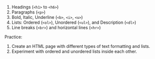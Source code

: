 1. Headings (`<h1>` to `<h6>`)  
2. Paragraphs (`<p>`)  
3. Bold, Italic, Underline (`<b>`, `<i>`, `<u>`)  
4. Lists: Ordered (`<ol>`), Unordered (`<ul>`), and Description (`<dl>`)  
5. Line breaks (`<br>`) and horizontal lines (`<hr>`)

Practice:

1. Create an HTML page with different types of text formatting and lists.  
2. Experiment with ordered and unordered lists inside each other.